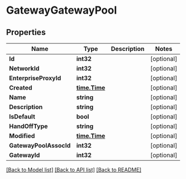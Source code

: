 # GatewayGatewayPool

## Properties

Name | Type | Description | Notes
------------ | ------------- | ------------- | -------------
**Id** | **int32** |  | [optional] 
**NetworkId** | **int32** |  | [optional] 
**EnterpriseProxyId** | **int32** |  | [optional] 
**Created** | [**time.Time**](time.Time.md) |  | [optional] 
**Name** | **string** |  | [optional] 
**Description** | **string** |  | [optional] 
**IsDefault** | **bool** |  | [optional] 
**HandOffType** | **string** |  | [optional] 
**Modified** | [**time.Time**](time.Time.md) |  | [optional] 
**GatewayPoolAssocId** | **int32** |  | [optional] 
**GatewayId** | **int32** |  | [optional] 

[[Back to Model list]](../README.md#documentation-for-models) [[Back to API list]](../README.md#documentation-for-api-endpoints) [[Back to README]](../README.md)


